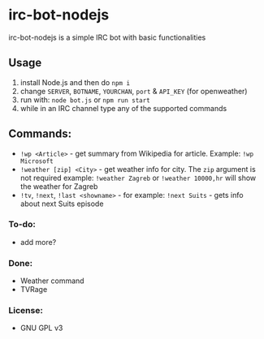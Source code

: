 # irc-bot-nodejs
irc-bot-nodejs is a simple IRC bot with basic functionalities

## Usage
1. install Node.js and then do `npm i`
2. change `SERVER`, `BOTNAME`, `YOURCHAN`, `port` & `API_KEY` (for openweather)
3. run with: `node bot.js` or `npm run start`
4. while in an IRC channel type any of the supported commands

## Commands:
- `!wp <Article>` - get summary from Wikipedia for article. Example: `!wp Microsoft`
- `!weather [zip] <City>` - get weather info for city. The `zip` argument is not required
	example: `!weather Zagreb` or `!weather 10000,hr` will show the weather for Zagreb
- `!tv`, `!next`, `!last <showname>` - for example: `!next Suits` - gets info about next Suits episode

### To-do:
- add more?

### Done:
- Weather command
- TVRage

### License:
- GNU GPL v3
